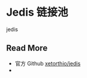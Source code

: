 # Jedis 链接池

jedis 



## Read More

- 官方 Github [xetorthio/jedis](https://github.com/xetorthio/jedis)
- 